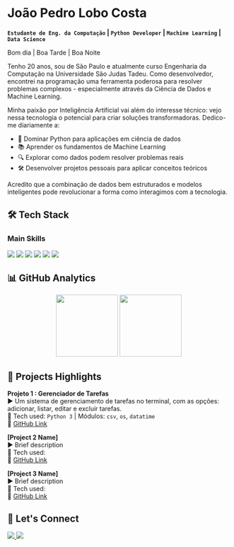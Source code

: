 # João Pedro Lobo Costa

**`Estudante de Eng. da Computação` | `Python Developer` | `Machine Learning` | `Data Science`**

Bom dia | Boa Tarde | Boa Noite

Tenho 20 anos, sou de São Paulo e atualmente curso Engenharia da Computação na Universidade São Judas Tadeu. Como desenvolvedor, encontrei na programação uma ferramenta poderosa para resolver problemas complexos - especialmente através da Ciência de Dados e Machine Learning.  

Minha paixão por Inteligência Artificial vai além do interesse técnico: vejo nessa tecnologia o potencial para criar soluções transformadoras. Dedico-me diariamente a:  

- 🐍 Dominar Python para aplicações em ciência de dados
- 📚 Aprender os fundamentos de Machine Learning
- 🔍 Explorar como dados podem resolver problemas reais
- 🛠️ Desenvolver projetos pessoais para aplicar conceitos teóricos  

Acredito que a combinação de dados bem estruturados e modelos inteligentes pode revolucionar a forma como interagimos com a tecnologia.  

## 🛠️ Tech Stack

### Main Skills
<div>
  <img src="https://img.shields.io/badge/Python-3776AB?style=for-the-badge&logo=python&logoColor=white" />
  <img src="https://img.shields.io/badge/Pandas-150458?style=for-the-badge&logo=pandas&logoColor=white" />
  <img src="https://img.shields.io/badge/Numpy-013243?style=for-the-badge&logo=numpy&logoColor=white" />
  <img src="https://img.shields.io/badge/Scikit_Learn-F7931E?style=for-the-badge&logo=scikit-learn&logoColor=white" />
  <img src="https://img.shields.io/badge/SQL-4479A1?style=for-the-badge&logo=postgresql&logoColor=white" />
  <img src="https://img.shields.io/badge/Git-F05032?style=for-the-badge&logo=git&logoColor=white" />
</div>


## 📊 GitHub Analytics

<div align="center">
  <img height="140em" src="https://github-readme-stats.vercel.app/api?username=Joao-Pedro-Lobo&show_icons=true&theme=midnight-purple&hide_border=true&count_private=true" />
  <img height="140em" src="https://github-readme-stats.vercel.app/api/top-langs/?username=Joao-Pedro-Lobo&layout=compact&theme=midnight-purple&hide_border=true&langs_count=10" />
</div>

## 🚀 Projects Highlights

**Projeto 1 : Gerenciador de Tarefas**   
▶️ Um sistema de gerenciamento de tarefas no terminal, com as opções: adicionar, listar, editar e excluir tarefas.  
🔧 Tech used: `Python 3` | Módulos: `csv`, `os`, `datatime`  
📌 [GitHub Link](https://github.com/Joao-Pedro-Lobo/gerenciador_tarefas)

**[Project 2 Name]**  
▶️ Brief description  
🔧 Tech used:  
📌 [GitHub Link](#)  

**[Project 3 Name]**  
▶️ Brief description  
🔧 Tech used:  
📌 [GitHub Link](#)  

## 🤝 Let's Connect

<div>
  <a href="https://www.linkedin.com/in/joaolobo0705" target="_blank">
    <img src="https://img.shields.io/badge/LinkedIn-0077B5?style=for-the-badge&logo=linkedin&logoColor=white" />
  </a>
  <a href="mailto:joaolobo0705@gmail.com">
    <img src="https://img.shields.io/badge/Gmail-D14836?style=for-the-badge&logo=gmail&logoColor=white" />
  </a>
</div>
